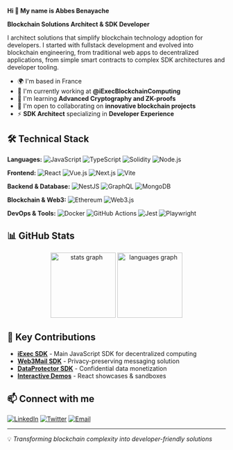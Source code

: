 **Hi 👋 My name is Abbes Benayache**

**Blockchain Solutions Architect & SDK Developer**

I architect solutions that simplify blockchain technology adoption for developers. I started with fullstack development and evolved into blockchain engineering, from traditional web apps to decentralized applications, from simple smart contracts to complex SDK architectures and developer tooling.

* 🌍  I'm based in France
* 🔭  I'm currently working at **@iExecBlockchainComputing**
* 🧠  I'm learning **Advanced Cryptography and ZK-proofs**
* 🤝  I'm open to collaborating on **innovative blockchain projects**
* ⚡  **SDK Architect** specializing in **Developer Experience**

## 🛠️ Technical Stack

**Languages:**
![JavaScript](https://img.shields.io/badge/-JavaScript-F7DF1E?style=flat-square&logo=javascript&logoColor=black)
![TypeScript](https://img.shields.io/badge/-TypeScript-3178C6?style=flat-square&logo=typescript&logoColor=white)
![Solidity](https://img.shields.io/badge/-Solidity-363636?style=flat-square&logo=solidity&logoColor=white)
![Node.js](https://img.shields.io/badge/-Node.js-339933?style=flat-square&logo=node.js&logoColor=white)

**Frontend:**
![React](https://img.shields.io/badge/-React-61DAFB?style=flat-square&logo=react&logoColor=black)
![Vue.js](https://img.shields.io/badge/-Vue.js-4FC08D?style=flat-square&logo=vue.js&logoColor=white)
![Next.js](https://img.shields.io/badge/-Next.js-000000?style=flat-square&logo=next.js&logoColor=white)
![Vite](https://img.shields.io/badge/-Vite-646CFF?style=flat-square&logo=vite&logoColor=white)

**Backend & Database:**
![NestJS](https://img.shields.io/badge/-NestJS-E0234E?style=flat-square&logo=nestjs&logoColor=white)
![GraphQL](https://img.shields.io/badge/-GraphQL-E10098?style=flat-square&logo=graphql&logoColor=white)
![MongoDB](https://img.shields.io/badge/-MongoDB-47A248?style=flat-square&logo=mongodb&logoColor=white)

**Blockchain & Web3:**
![Ethereum](https://img.shields.io/badge/-Ethereum-3C3C3D?style=flat-square&logo=ethereum&logoColor=white)
![Web3.js](https://img.shields.io/badge/-Web3.js-F16822?style=flat-square&logo=web3.js&logoColor=white)

**DevOps & Tools:**
![Docker](https://img.shields.io/badge/-Docker-2496ED?style=flat-square&logo=docker&logoColor=white)
![GitHub Actions](https://img.shields.io/badge/-GitHub%20Actions-2088FF?style=flat-square&logo=github-actions&logoColor=white)
![Jest](https://img.shields.io/badge/-Jest-C21325?style=flat-square&logo=jest&logoColor=white)
![Playwright](https://img.shields.io/badge/-Playwright-2EAD33?style=flat-square&logo=playwright&logoColor=white)

## 📊 GitHub Stats

<div align="center">
  <img src="https://github-readme-stats.vercel.app/api?username=abbesBenayache&hide_title=false&hide_rank=false&show_icons=true&include_all_commits=true&count_private=true&disable_animations=false&theme=dracula&locale=en&hide_border=false" height="150" alt="stats graph"  />
  <img src="https://github-readme-stats.vercel.app/api/top-langs?username=abbesBenayache&locale=en&hide_title=false&layout=compact&card_width=320&langs_count=5&theme=dracula&hide_border=false" height="150" alt="languages graph"  />
</div>

## 🚀 Key Contributions

- **[iExec SDK](https://github.com/iExecBlockchainComputing/iexec-sdk)** - Main JavaScript SDK for decentralized computing
- **[Web3Mail SDK](https://github.com/iExecBlockchainComputing/web3mail-sdk)** - Privacy-preserving messaging solution
- **[DataProtector SDK](https://github.com/iExecBlockchainComputing/dataprotector-sdk)** - Confidential data monetization
- **[Interactive Demos](https://github.com/iExecBlockchainComputing/web3mail-usecase-demo)** - React showcases & sandboxes

## 📫 Connect with me

[![LinkedIn](https://img.shields.io/badge/-LinkedIn-0077B5?style=flat-square&logo=linkedin&logoColor=white)](https://www.linkedin.com/in/abbes-benayache-a56998b2/)
[![Twitter](https://img.shields.io/badge/-Twitter-1DA1F2?style=flat-square&logo=twitter&logoColor=white)](https://x.com/abbes_simba)
[![Email](https://img.shields.io/badge/-Email-D14836?style=flat-square&logo=gmail&logoColor=white)](mailto:ibuidl.info@gmail.com)

---
💡 *Transforming blockchain complexity into developer-friendly solutions*
